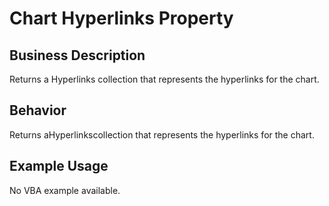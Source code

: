 # Chart Hyperlinks Property

## Business Description
Returns a Hyperlinks collection that represents the hyperlinks for the chart.

## Behavior
Returns aHyperlinkscollection that represents the hyperlinks for the chart.

## Example Usage
No VBA example available.